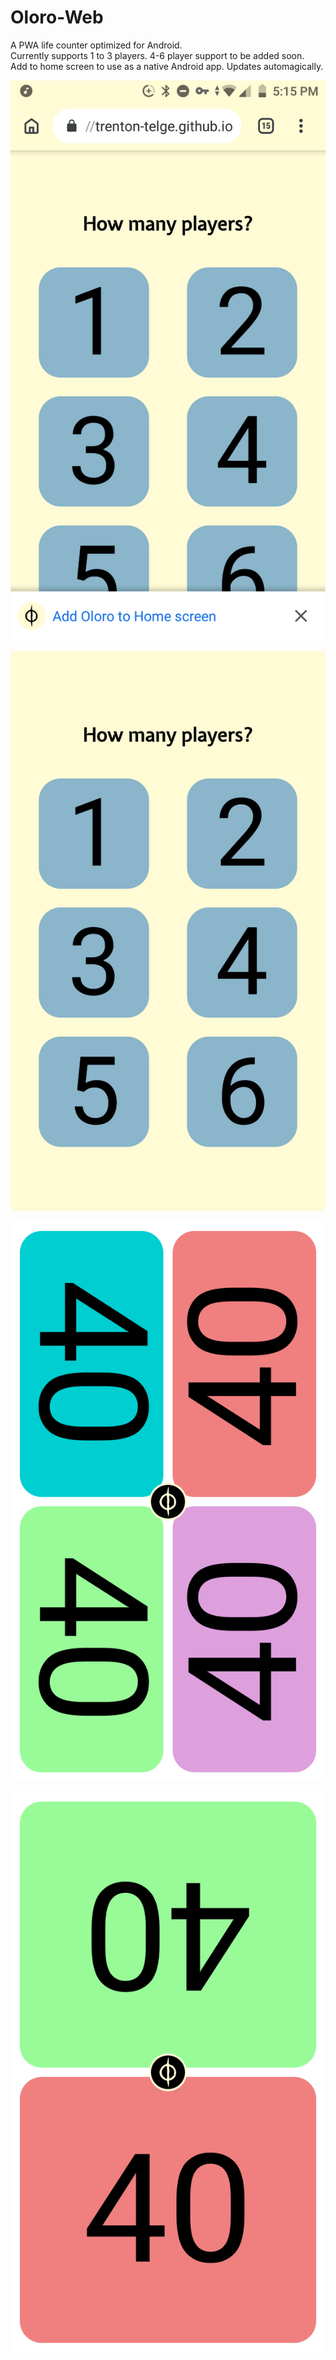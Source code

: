 # Oloro-Web
A PWA life counter optimized for Android.\
Currently supports 1 to 3 players. 4-6 player support to be added soon. \
Add to home screen to use as a native Android app. Updates automagically. 

![Screenshot 1](./screens/Screenshot_20181115-171533.png)

![Screenshot 2](./screens/Screenshot_20181115-171445.png)

![Screenshot 3](./screens/Screenshot_20181115-171454.png)

![Screenshot 4](./screens/Screenshot_20181115-171504.png)